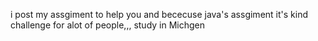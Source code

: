 i post my assgiment to help you and bececuse java's assgiment it's kind challenge for alot of people,,,
study in Michgen 
